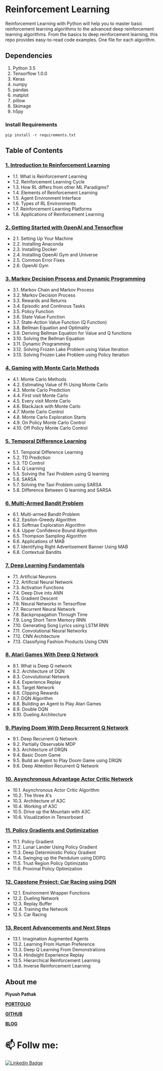 # Reinforcement Learning

Reinforcement Learning with Python will help you to master basic reinforcement learning algorithms to the advanced deep reinforcement learning algorithms. 
From the basics to deep reinforcement learning, this repo provides easy-to-read code examples. One file for each algorithm.

## Dependencies
1. Python 3.5
2. Tensorflow 1.0.0
3. Keras
4. numpy
5. pandas
6. matplot
7. pillow
8. Skimage
9. h5py

### Install Requirements
```
pip install -r requirements.txt
```

## Table of Contents

### [1. Introduction to Reinforcement Learning](https://github.com/piyushpathak03/Reinforcement-Learning/tree/master/Complete%20guide%20to%20Reinforcement%20Learning/01.%20Introduction%20to%20Reinforcement%20Learning)

* 1.1. What is Reinforcement Learning
* 1.2. Reinforcement Learning Cycle
* 1.3. How RL differs from other ML Paradigms?
* 1.4. Elements of Reinforcement Learning
* 1.5. Agent Environment Interface
* 1.6. Types of RL Environments
* 1.7. Reinforcement Learning Platforms
* 1.8. Applications of Reinforcement Learning



### [2. Getting Started with OpenAI and Tensorflow](https://github.com/piyushpathak03/Reinforcement-Learning/tree/master/Complete%20guide%20to%20Reinforcement%20Learning/02.%20Getting%20Started%20with%20OpenAI%20and%20Tensorflow)

* 2.1. Setting Up Your Machine 
* 2.2. Installing Anaconda
* 2.3. Installing Docker
* 2.4. Installing OpenAI Gym and Universe 
* 2.5. Common Error Fixes
* 2.6. OpenAI Gym 


### [3. Markov Decision Process and Dynamic Programming](https://github.com/piyushpathak03/Reinforcement-Learning/tree/master/Complete%20guide%20to%20Reinforcement%20Learning/03.%20Markov%20Decision%20Process%20and%20Dynamic%20Programming)


* 3.1. Markov Chain and Markov Process 
* 3.2. Markov Decision Process 
* 3.3. Rewards and Returns 
* 3.4. Episodic and Continous Tasks
* 3.5. Policy Function 
* 3.6. State Value Function
* 3.7. State-Action Value Function (Q Function) 
* 3.8. Bellman Equation and Optimality 
* 3.9. Deriving Bellman Equation for Value and Q functions
* 3.10. Solving the Bellman Equation 
* 3.11. Dynamic Programming 
* 3.12. Solving Frozen Lake Problem using Value Iteration
* 3.13. Solving Frozen Lake Problem using Policy Iteration


### [4. Gaming with Monte Carlo Methods](https://github.com/piyushpathak03/Reinforcement-Learning/tree/master/Complete%20guide%20to%20Reinforcement%20Learning/04.%20Gaming%20with%20Monte%20Carlo%20Methods)

* 4.1. Monte Carlo Methods
* 4.2. Estimating Value of Pi Using Monte Carlo
* 4.3. Monte Carlo Prediction
* 4.4. First visit Monte Carlo
* 4.5. Every visit Monte Carlo
* 4.6. BlackJack with Monte Carlo
* 4.7. Monte Carlo Control
* 4.8. Monte Carlo Exploration Starts
* 4.9. On Policy Monte Carlo Control
* 4.10. Off Policy Monte Carlo Control


### [5. Temporal Difference Learning](https://github.com/piyushpathak03/Reinforcement-Learning/tree/master/Complete%20guide%20to%20Reinforcement%20Learning/05.%20Temporal%20Difference%20Learning)


* 5.1. Temporal Difference Learning
* 5.2. TD Prediction
* 5.3. TD Control
* 5.4. Q Learning
* 5.5. Solving the Taxi Problem using Q learning
* 5.6. SARSA
* 5.7. Solving the Taxi Problem using SARSA
* 5.8. Difference Between Q learning and SARSA


### [6. Multi-Armed Bandit Problem](https://github.com/piyushpathak03/Reinforcement-Learning/tree/master/Complete%20guide%20to%20Reinforcement%20Learning/06.%20Multi-Armed%20Bandit%20Problem)


* 6.1. Multi-armed Bandit Problem
* 6.2. Epsilon-Greedy Algorithm
* 6.3. Softmax Exploration Algorithm
* 6.4. Upper Confidence Bound Algorithm
* 6.5. Thompson Sampling Algorithm
* 6.6. Applications of MAB
* 6.7. Identifying Right Advertisement Banner Using MAB
* 6.8. Contextual Bandits


### [7. Deep Learning Fundamentals](https://github.com/piyushpathak03/Reinforcement-Learning/tree/master/Complete%20guide%20to%20Reinforcement%20Learning/07.%20Deep%20Learning%20Fundamentals)

* 7.1. Artificial Neurons
* 7.2. Artificial Neural Network
* 7.3. Activation Functions
* 7.4. Deep Dive into ANN
* 7.5. Gradient Descent
* 7.6. Neural Networks in Tensorflow
* 7.7. Recurrent Neural Network
* 7.8. Backpropagation Through Time
* 7.9. Long Short Term Memory RNN
* 7.10. Generating Song Lyrics using LSTM RNN
* 7.11. Convolutional Neural Networks
* 7.12. CNN Architecture
* 7.13. Classifying Fashion Products Using CNN
 

### [8. Atari Games With Deep Q Network](https://github.com/piyushpathak03/Reinforcement-Learning/tree/master/Complete%20guide%20to%20Reinforcement%20Learning/08.%20Atari%20Games%20with%20DQN)

* 8.1. What is Deep Q network
* 8.2. Architecture of DQN
* 8.3. Convolutional Network
* 8.4. Experience Replay
* 8.5. Target Network
* 8.6. Clipping Rewards
* 8.7. DQN Algorithm
* 8.8. Building an Agent to Play Atari Games
* 8.9. Double DQN
* 8.10. Dueling Architecture


### [9. Playing Doom With Deep Recurrent Q Network ](https://github.com/piyushpathak03/Reinforcement-Learning/tree/master/Complete%20guide%20to%20Reinforcement%20Learning/09.%20Playing%20Doom%20Game%20using%20DRQN)

* 9.1. Deep Recurrent Q Network
* 9.2. Partially Observable MDP
* 9.3. Architecture of DRQN
* 9.4. Basic Doom Game
* 9.5. Build an Agent to Play Doom Game using DRQN
* 9.6. Deep Attention Recurrent Q Network


### [10. Asynchronous Advantage Actor Critic Network ](https://github.com/piyushpathak03/Reinforcement-Learning/tree/master/Complete%20guide%20to%20Reinforcement%20Learning/10.%20Aysnchronous%20Advantage%20Actor%20Critic%20Network)

* 10.1. Asynchronous Actor Critic Algorithm
* 10.2. The three A's
* 10.3. Architecture of A3C
* 10.4. Working of A3C
* 10.5. Drive up the Mountain with A3C
* 10.6. Visualization in Tensorboard



### [11. Policy Gradients and Optimization](https://github.com/piyushpathak03/Reinforcement-Learning/tree/master/Complete%20guide%20to%20Reinforcement%20Learning/11.%20Policy%20Gradients%20and%20Optimization)

* 11.1. Policy Gradient
* 11.2. Lunar Lander Using Policy Gradient
* 11.3. Deep Deterministic Policy Gradient 
* 11.4. Swinging up the Pendulum using DDPG
* 11.5. Trust Region Policy Optimizatio
* 11.6. Proximal Policy Optimization
 
### [12. Capstone Project: Car Racing using DQN](https://github.com/piyushpathak03/Reinforcement-Learning/tree/master/Complete%20guide%20to%20Reinforcement%20Learning/12.%20Capstone%20Project_%20Car%20Racing%20using%20DQN)

* 12.1. Environment Wrapper Functions
* 12.2. Dueling Network
* 12.3. Replay Buffer
* 12.4. Training the Network
* 12.5. Car Racing


### [13. Recent Advancements and Next Steps](https://github.com/piyushpathak03/Reinforcement-Learning/tree/master/Complete%20guide%20to%20Reinforcement%20Learning/13.%20Recent%20Advancements%20and%20Next%20Steps)

* 13.1. Imagination Augmented Agents
* 13.2. Learning From Human Preference
* 13.3. Deep Q Learning From Demonstrations
* 13.4. Hindsight Experience Replay
* 13.5. Hierarchical Reinforcement Learning
* 13.6. Inverse Reinforcement Learning

## About me

**Piyush Pathak**

[**PORTFOLIO**](https://anirudhrapathak3.wixsite.com/piyush)

[**GITHUB**](https://github.com/piyushpathak03)

[**BLOG**](https://medium.com/@piyushpathak03)


# 📫 Follw me: 

[![Linkedin Badge](https://img.shields.io/badge/-PiyushPathak-blue?style=flat-square&logo=Linkedin&logoColor=white&link=https://www.linkedin.com/in/piyushpathak03/)](https://www.linkedin.com/in/piyushpathak03/)
